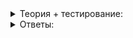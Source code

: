 <details>
<summary>Теория + тестирование:</summary>

# Инвалидация итераторов

Вспомните, что происходит с указателями при операциях вставки/удаления в дек и вектор.

----------

Отметьте, для какого контейнера верно каждое утверждение:

-   Указатели инвалидируются всегда
    
-   Ссылки инвалидируются всегда
    
-   При вставке/удалении в начало или в конец указатели и ссылки сохраняются
    
-   При вставке/удалении в середину указатели и ссылки сохраняются
    
-   При вставке/удалении в середину указатели и ссылки инвалидируются
    
-   Ссылки не инвалидируются никогда
    
-   Указатели не инвалидируются никогда
    

Разберёмся, что происходит с итераторами. В целом они умнее обычных ссылок и указателей, поэтому у них есть шансы спастись после изменения контейнера. Поэкспериментируем:

```cpp
int main() {
    // создадим вектор с одним элементом
    vector<int> numbers = {1};
    // найдём итератор на начало
    auto it = numbers.begin();
    cout << *it << endl;
    // вставим достаточно много элементов,
    // чтобы точно вызвать перевыделение памяти
    for (int i = 0; i < 1000; ++i) {
        numbers.push_back(i);
    }
    cout << *it << endl;
}

```

После работы программы увидим на экране:

```
1
8264304

```

Второе число может быть другим, это просто мусор. Выходит, итератор вектора инвалидировался. В целом ожидаемо, так как внутри итератора находится указатель, который, как вы уже знаете, точно инвалидируется.

Проведём аналогичный эксперимент с деком. В том же примере заменим контейнер:

```cpp
int main() {
    // заменим контейнер
    deque<int> numbers = {1};
    ...
}

```

Результат на экране:

```
1
1

```

Значение элемента не изменилось. Выглядит многообещающе, но итераторы нужны, чтобы итерировать. Проверим, способен ли ещё на это наш итератор:

```cpp
int main() {
    deque<int> numbers = {1};
    auto it = numbers.begin();
    cout << *it << endl;

    for (int i = 0; i < 1024; ++i) {
        numbers.push_back(i);
    }
    // попытаемся вывести последний элемент из дека
    cout << *it << " " << *(it + numbers.size() - 1) << endl;
}

```

----------

Запустите программу выше в своей IDE и отметьте, что получилось:

-   Всё сломалось!
    
-   Вижу на экране 1 и 999
    

Резюме: операции с изменением числа элементов инвалидируют итераторы и у вектора, и у дека.
</details>

<details>
<summary>Ответы:</summary>

# Ответы на задания

----------

Отметьте, для какого контейнера верно каждое утверждение:

-   Указатели инвалидируются всегда

-   Ссылки инвалидируются всегда

-   При вставке/удалении в начало или в конец указатели и ссылки сохраняются

-   При вставке/удалении в середину указатели и ссылки сохраняются

-   При вставке/удалении в середину указатели и ссылки инвалидируются

-   Ссылки не инвалидируются никогда

-   Указатели не инвалидируются никогда

----------

Запустите программу выше в своей IDE и отметьте, что получилось:

-   **(+)**  Всё сломалось!
    
-   **(-)**  Вижу на экране 1 и 999

</details>
